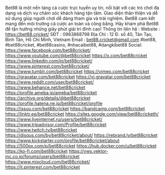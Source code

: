 Bet88 là một nền tảng cá cược trực tuyến uy tín, nổi bật với các trò chơi đa dạng và dịch vụ chăm sóc khách hàng tận tâm. Giao diện thân thiện và dễ sử dụng giúp người chơi dễ dàng tham gia và trải nghiệm. Bet88 cam kết mang đến môi trường cá cược an toàn và công bằng. Hãy khám phá Bet88 để tận hưởng những giây phút giải trí đỉnh cao!
Thông tin liên hệ :
Website : https://bet88.cricket/
SĐT : 0983868798
Địa Chỉ : 12 Đ. số 40, Tân Tạo, Bình Tân, Hồ Chí Minh, Vietnam
Email : bet88.cricket@gmail.com
#bet88, #bet88cricket, #bet88casino, #nhacaibet88, #dangkibet88
Social:
https://www.facebook.com/bet88cricket/
https://www.youtube.com/@bet88cricket
https://x.com/bet88cricket
https://www.linkedin.com/in/bet88cricket/
https://www.pinterest.com/bet88cricket/
https://www.tumblr.com/bet88cricket
https://vimeo.com/bet88cricket
https://gravatar.com/bet88cricket
https://vi.gravatar.com/bet88cricket
https://www.reddit.com/user/bet88cricket/
https://www.behance.net/bet88cricket
https://profile.ameba.jp/ameba/bet88cricket
https://archive.org/details/@bet88cricket
https://profile.hatena.ne.jp/bet88cricket/profile
https://issuu.com/bet88cricket
https://bandcamp.com/bet88cricket
https://linktr.ee/bet88cricket
https://sites.google.com/view/bet88cricketh/
https://www.liveinternet.ru/users/bet88cricket/
https://www.tripadvisor.com/Profile/bet88cricket
https://www.twitch.tv/bet88cricket
https://disqus.com/by/bet88cricket/about/
https://rebrand.ly/bet88cricket
https://www.kickstarter.com/profile/bet88cricket/about
https://500px.com/p/bet88cricket
https://hub.docker.com/u/bet88cricket
https://ko-fi.com/bet88cricket
https://vws.vektor-inc.co.jp/forums/users/bet88cricket
https://www.mixcloud.com/bet88cricket/
https://it.pinterest.com/bet88cricket
